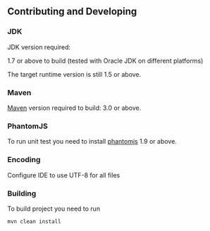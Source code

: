 ## Contributing and Developing

### JDK

JDK version required: 

1.7 or above to build (tested with Oracle JDK on different platforms)

The target runtime version is still 1.5 or above.

### Maven 

[Maven](http://maven.apache.org) version required to build: 3.0 or above.

### PhantomJS

To run unit test you need to install [phantomjs](http://phantomjs.org/) 1.9 or above.

### Encoding

Configure IDE to use UTF-8 for all files

### Building

To build project you need to run

    mvn clean install
    
